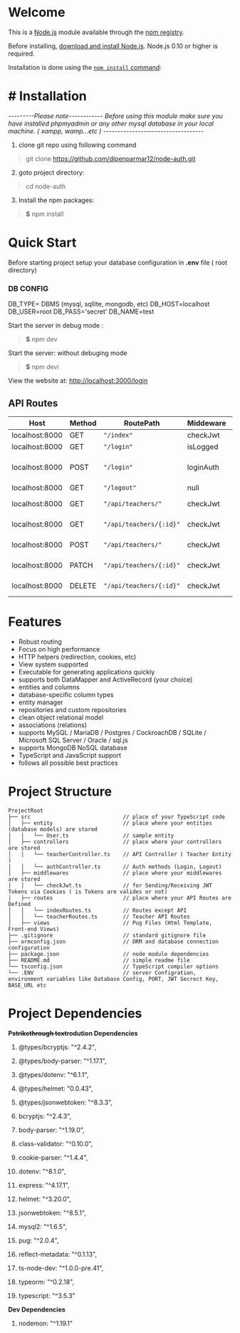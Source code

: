 # Welcome

This is a  [Node.js](https://nodejs.org/en/)  module available through the  [npm registry](https://www.npmjs.com/).

Before installing,  [download and install Node.js](https://nodejs.org/en/download/). Node.js 0.10 or higher is required.

Installation is done using the  [`npm install`  command](https://docs.npmjs.com/getting-started/installing-npm-packages-locally):


# # Installation

*---------Please note------------
Before using this module make sure you have installed phpmyadmin or any other mysql database in your local machine. ( xampp, wamp...etc )
-----------------------------------*

 1. clone git repo using following command 
>  git clone https://github.com/dipenparmar12/node-auth.git
 2. goto project directory: 
 > cd node-auth

3. Install the npm packages:
 
> **$** npm install 


#  Quick Start
  
  Before starting project setup your database configuration in **.env** file  ( root directory)
### DB CONFIG ######
DB_TYPE= DBMS (mysql, sqllite, mongodb, etc)
DB_HOST=localhost
DB_USER=root
DB_PASS='secret'
DB_NAME=test

  
 Start the server in debug mode :
> **$** npm dev
 
 Start the server: without debuging mode
> **$** npm devi


View the website at:  [http://localhost:3000/login](http://localhost:3000/login)




## API Routes 


| Host | Method | RoutePath | Middeware | Action |
|--|--|--|--|--|
| localhost:8000 | GET  |`"/index"`  | checkJwt | Index View  |
| localhost:8000 | GET  |`"/login"`  | isLogged | Login View |
| localhost:8000 | POST  |`"/login"`  | loginAuth  | redirected to IndexPage  |
| localhost:8000 | GET  |`"/logout"`  | null | null |
| localhost:8000 | GET  |`"/api/teachers/"`  | checkJwt | Get AllTeachers |
| localhost:8000 | GET  |`"/api/teachers/{:id}"`  | checkJwt | Get OneTeacher 
| localhost:8000 | POST  |`"/api/teachers/"`  | checkJwt | Create Teacher 
| localhost:8000 | PATCH  |`"/api/teachers/{:id}"`  | checkJwt | Update Teacher 
| localhost:8000 | DELETE  |`"/api/teachers/{:id}"`  | checkJwt | Destroy Teacher 




# Features

 -  Robust routing
 -   Focus on high performance
 -   HTTP helpers (redirection, cookies, etc)
 -   View system supported
 -   Executable for generating applications quickly
 -  supports both DataMapper and ActiveRecord (your choice)
-   entities and columns
-   database-specific column types
-   entity manager
-   repositories and custom repositories
-   clean object relational model
-   associations (relations)
-   supports MySQL / MariaDB / Postgres / CockroachDB / SQLite / Microsoft SQL Server / Oracle / sql.js
 -   supports MongoDB NoSQL database
-   TypeScript and JavaScript support
-   follows all possible best practices




# Project Structure
```
ProjectRoot
├── src              				// place of your TypeScript code
│   ├── entity       				// place where your entities (database models) are stored
│   │   └── User.ts  				// sample entity
│   ├── controllers  				// place where your controllers are stored
│   │   └── teacherController.ts	// API Controller ( Teacher Entity )
│   │   └── authController.ts     	// Auth methods (Login, Logout)
│   ├── middlewares  				// place where your middlewares are stored
│   │   └── checkJwt.ts     		// for Sending/Receiving JWT Tokens via Cookies ( is Tokens are valides or not)
│   ├── routes  	 				// place where your API Routes are Defined
│   │   └── indexRoutes.ts    		// Routes except API
│   │   └── teacherRoutes.ts     	// Teacher API Routes
│   ├── views  	 	 				// Pug Files (Html Template, Front-end Views)
├── .gitignore       				// standard gitignore file
├── ormconfig.json   				// ORM and database connection configuration
├── package.json     				// node module dependencies
├── README.md                       // simple readme file
└── tsconfig.json    				// TypeScript compiler options
└── .ENV    						// server Configration, environment variables like Database Config, PORT, JWT Secrect Key, BASE_URL etc
```

# Project Dependencies 


**P~~strikethrough text~~rodution Dependencies** 

1. @types/bcryptjs: "^2.4.2",

2. @types/body-parser: "^1.17.1",

3. @types/dotenv: "^6.1.1",

4. @types/helmet: "0.0.43",

5. @types/jsonwebtoken: "^8.3.3",

6. bcryptjs: "^2.4.3",

7. body-parser: "^1.19.0",

8. class-validator: "^0.10.0",

9. cookie-parser: "^1.4.4",

10. dotenv: "^8.1.0",

11. express: "^4.17.1",

12. helmet: "^3.20.0",

13. jsonwebtoken: "^8.5.1",

14. mysql2: "^1.6.5",

15. pug: "^2.0.4",

16. reflect-metadata: "^0.1.13",

17. ts-node-dev: "^1.0.0-pre.41",

18. typeorm: "^0.2.18",

19. typescript: "^3.5.3"


**Dev Dependencies** 

1. nodemon: "^1.19.1"
